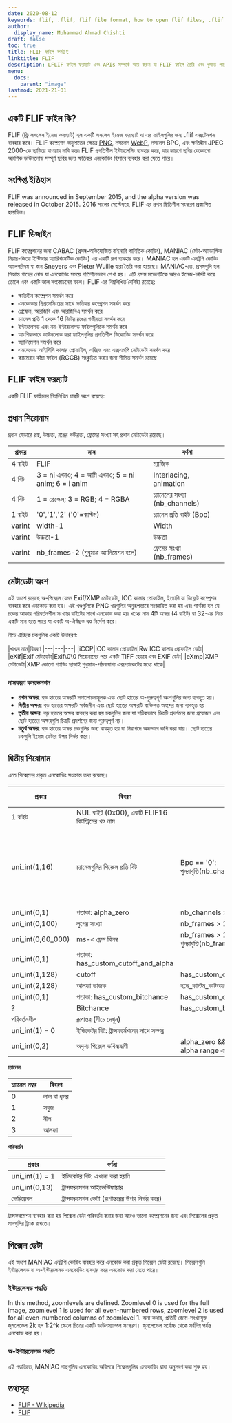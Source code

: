 ```yaml
---
date: 2020-08-12
keywords: flif, .flif, flif file format, how to open flif files, .flif extension, flif extension
author:
  display_name: Muhammad Ahmad Chishti
draft: false
toc: true
title: FLIF ফাইল ফর্মat
linktitle: FLIF
description: LFLIF ফাইল ফরম্যাট এবং APIs সম্পর্কে আয় করুন যা FLIF ফাইল তৈরি এবং খুলতে পারেs.
menu:
  docs:
    parent: "image"
lastmod: 2021-21-01
---
```


## একটি FLIF ফাইল কি? ##

FLIF (ফ্রি লসলেস ইমেজ ফরম্যাট) হল একটি লসলেস ইমেজ ফরম্যাট যা এর ফাইলগুলির জন্য .flif এক্সটেনশন ব্যবহার করে। FLIF কম্প্রেশন অনুপাতের ক্ষেত্রে [PNG](/image/png/), লসলেস [WebP](/image/webp/), লসলেস BPG, এবং ক্ষতিহীন JPEG 2000-কে ছাড়িয়ে যাওয়ার দাবি করে৷ FLIF প্রগতিশীল ইন্টারলেসিং ব্যবহার করে, যার কারণে ছবির যেকোনো আংশিক ডাউনলোড সম্পূর্ণ ছবির জন্য ক্ষতিকর এনকোডিং হিসাবে ব্যবহার করা যেতে পারে।

## সংক্ষিপ্ত ইতিহাস ##

FLIF was announced in September 2015, and the alpha version was released in October 2015. 2016 সালের সেপ্টেম্বরে, FLIF এর প্রথম স্থিতিশীল সংস্করণ প্রকাশিত হয়েছিল।

## FLIF ডিজাইন ##

FLIF কম্প্রেশনের জন্য CABAC (প্রসঙ্গ-অভিযোজিত বাইনারি গাণিতিক কোডিং), MANIAC (মেটা-অ্যাডাপ্টিভ নিয়ার-জিরো ইন্টিজার অ্যারিথমেটিক কোডিং) এর একটি রূপ ব্যবহার করে। MANIAC হল একটি এনট্রপি কোডিং অ্যালগরিদম যা জন Sneyers এবং Pieter Wuille দ্বারা তৈরি করা হয়েছে। MANIAC-তে, প্রসঙ্গগুলি হল সিদ্ধান্ত গাছের নোড যা এনকোডিং সময়ে গতিশীলভাবে শেখা হয়। এটি প্রসঙ্গ মডেলটিকে আরও ইমেজ-নির্দিষ্ট করে তোলে এবং একটি ভাল সংকোচনের ফলে। FLIF এর নিম্নলিখিত বৈশিষ্ট্য রয়েছে:

- ক্ষতিহীন কম্প্রেশন সমর্থন করে
- এনকোডার প্রিপ্রসেসিংয়ের সাথে ক্ষতিকর কম্প্রেশন সমর্থন করে
- গ্রেস্কেল, আরজিবি এবং আরজিবিএ সমর্থন করে
- চ্যানেল প্রতি 1 থেকে 16 বিটের রঙের গভীরতা সমর্থন করে
- ইন্টারলেসড এবং নন-ইন্টারলেসড ফাইলগুলিকে সমর্থন করে
- আংশিকভাবে ডাউনলোড করা ফাইলগুলির প্রগতিশীল ডিকোডিং সমর্থন করে
- অ্যানিমেশন সমর্থন করে
- এমবেডেড আইসিসি কালার প্রোফাইল, এক্সিফ এবং এক্সএমপি মেটাডেটা সমর্থন করে
- ক্যামেরার কাঁচা ফাইল (RGGB) সংকুচিত করার জন্য সীমিত সমর্থন রয়েছে

## FLIF ফাইল ফরম্যাট ##

একটি FLIF ফাইলের নিম্নলিখিত চারটি অংশ রয়েছে:

## প্রধান শিরোনাম ##

প্রধান হেডারে প্রস্থ, উচ্চতা, রঙের গভীরতা, ফ্রেমের সংখ্যা সহ প্রধান মেটাডেটা রয়েছে।

|প্রকার|মান|বর্ণনা|
|---|---|---|
|4 বাইট|FLIF|ম্যাজিক|
|4 বিট|3 = ni এখনও; 4 = আমি এখনও; 5 = ni anim; 6 = i anim|Interlacing, animation|
|4 বিট|1 = গ্রেস্কেল; 3 = RGB; 4 = RGBA|চ্যানেলের সংখ্যা (nb_channels)|
|1 বাইট|'0','1','2' ('0'=কাস্টম)|চ্যানেল প্রতি বাইট (Bpc)|
|varint|width-1|Width|
|varint|উচ্চতা-1|উচ্চতা|
|varint|nb_frames-2 (শুধুমাত্র অ্যানিমেশন হলে)|ফ্রেমের সংখ্যা (nb_frames)|

## মেটাডেটা অংশ ##

এই অংশে রয়েছে অ-পিক্সেল যেমন Exif/XMP মেটাডেটা, ICC কালার প্রোফাইল, ইত্যাদি যা ডিফ্লেট কম্প্রেশন ব্যবহার করে এনকোড করা হয়। এই খণ্ডগুলিকে PNG খণ্ডগুলির অনুরূপভাবে সংজ্ঞায়িত করা হয় এবং পার্থক্য হল যে চকের আকার পরিবর্তনশীল সংখ্যার বাইটের সাথে এনকোড করা হয়৷ খণ্ডের নাম 4টি অক্ষর (4 বাইট) বা 32-এর নিচে একটি মান হতে পারে যা একটি অ-ঐচ্ছিক খণ্ড নির্দেশ করে।

নীচে ঐচ্ছিক চকগুলির একটি উদাহরণ:

|খণ্ডের নাম|বিবরণ
|---|---|---|
|iCCP|ICC কালার প্রোফাইল|Rw ICC কালার প্রোফাইল ডেটা|
|eXif|Exif মেটাডেটা|Exif\0\0 শিরোনামের পরে একটি TIFF হেডার এবং EXIF ডেটা|
|eXmp|XMP মেটাডেটা|XMP কোনো প্যাডিং ছাড়াই শুধুমাত্র-পঠনযোগ্য এক্সপ্যাকেটের মধ্যে থাকে|

### নামকরণ কনভেনশন ###

- **প্রথম অক্ষর**: বড় হাতের অক্ষরটি সমালোচনামূলক এবং ছোট হাতের অ-গুরুত্বপূর্ণ অংশগুলির জন্য ব্যবহৃত হয়।
- **দ্বিতীয় অক্ষর**: বড় হাতের অক্ষরটি সর্বজনীন এবং ছোট হাতের অক্ষরটি ব্যক্তিগত অংশের জন্য ব্যবহৃত হয়
- **তৃতীয় অক্ষর**: বড় হাতের অক্ষর ব্যবহার করা হয় চকগুলির জন্য যা সঠিকভাবে চিত্রটি প্রদর্শনের জন্য প্রয়োজন এবং ছোট হাতের অক্ষরগুলি চিত্রটি প্রদর্শনের জন্য গুরুত্বপূর্ণ নয়।
- **চতুর্থ অক্ষর**: বড় হাতের অক্ষর চকগুলির জন্য ব্যবহৃত হয় যা নিরাপদে অন্ধভাবে কপি করা যায়। ছোট হাতের চকগুলি ইমেজ ডেটার উপর নির্ভর করে।

## দ্বিতীয় শিরোনাম ##

এতে পিক্সেলের প্রকৃত এনকোডিং সংক্রান্ত তথ্য রয়েছে।

|প্রকার|বিবরণ|শর্ত|ডিফল্ট মান|
|---|---|---|---|
|1 বাইট|NUL বাইট (0x00), একটি FLIF16 বিটস্ট্রিমের খণ্ড নাম ||
|uni_int(1,16)|চ্যানেলগুলির পিক্সেল প্রতি বিট|Bpc == '0': পুনরাবৃত্তি(nb_channels)|8 যদি Bpc == '1', 16 যদি Bpc == '2'|
|uni_int(0,1)|পতাকা: alpha_zero|nb_channels > 3|0|
|uni_int(0,100)|লুপের সংখ্যা|nb_frames > 1||
|uni_int(0,60_000)|ms-এ ফ্রেম বিলম্ব|nb_frames > 1: পুনরাবৃত্তি(nb_frames)|
|uni_int(0,1)|পতাকা: has_custom_cutoff_and_alpha|||
|uni_int(1,128)|cutoff|has_custom_cutoff_and_alpha|2|
|uni_int(2,128)|আলফা ভাজক|হছে_কাস্টম_কাটঅফ_এন্ড_আলফা|19|
|uni_int(0,1)|পতাকা: has_custom_bitchance|has_custom_cutoff_and_alpha|0|
|?|Bitchance|has_custom_bitchance||
| পরিবর্তনশীল | রূপান্তর (নীচে দেখুন) |||
|uni_int(1) = 0|ইন্ডিকেটর বিট: ট্রান্সফর্মেশনের সাথে সম্পন্ন|||
|uni_int(0,2)|অদৃশ্য পিক্সেল ভবিষ্যদ্বাণী|alpha_zero && interlaced && alpha range এর মধ্যে শূন্য রয়েছে||

**চ্যানেল**

|চ্যানেল নম্বর |বিবরণ |
|---|----|
|0|লাল বা ধূসর|
|1|সবুজ |
|2|নীল|
|3|আলফা|

**পরিবর্তন**

|প্রকার|বর্ণনা|
|---|---|
|uni_int(1) = 1|ইন্ডিকেটর বিট: এখনো করা হয়নি|
|uni_int(0,13)|ট্রান্সফরমেশন আইডেন্টিফায়ার|
|ভেরিয়েবল|ট্রান্সফরমেশন ডেটা (রূপান্তরের উপর নির্ভর করে)|

ট্রান্সফরমেশন ব্যবহার করা হয় পিক্সেল ডেটা পরিবর্তন করার জন্য আরও ভালো কম্প্রেশনের জন্য এবং পিক্সেলের প্রকৃত মানগুলির ট্র্যাক রাখতে।

## পিক্সেল ডেটা ##

এই অংশে MANIAC এনট্রপি কোডিং ব্যবহার করে এনকোড করা প্রকৃত পিক্সেল ডেটা রয়েছে। পিক্সেলগুলি ইন্টারলেসড বা অ-ইন্টারলেসড এনকোডিং ব্যবহার করে এনকোড করা যেতে পারে।

### ইন্টারলেসড পদ্ধতি ###

In this method, zoomlevels are defined. Zoomlevel 0 is used for the full image, zoomlevel 1 is used for all even-numbered rows, zoomlevel 2 is used for all even-numbered columns of zoomlevel 1. অন্য কথায়, প্রতিটি জোম-সংখ্যাযুক্ত জুমলেভেল 2k হল 1:2^k স্কেলে চিত্রের একটি ডাউনস্যাম্পল সংস্করণ। জুমলেভেল সর্বোচ্চ থেকে সর্বনিম্ন পর্যন্ত এনকোড করা হয়।

### অ-ইন্টারলেসড পদ্ধতি ###

এই পদ্ধতিতে, MANIAC গাছগুলির এনকোডিং অবিলম্বে পিক্সেলগুলির এনকোডিং দ্বারা অনুসরণ করা শুরু হয়।

## তথ্যসূত্র ##

- [FLIF - Wikipedia](https://en.wikipedia.org/wiki/Free_Lossless_Image_Format)
- [FLIF](http://flif.info/)

